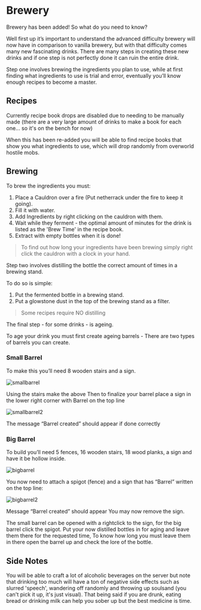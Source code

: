 # Brewery

Brewery has been added! So what do you need to know?

Well first up it’s important to understand the advanced difficulty brewery will now have in comparison to vanilla brewery, but with that difficulty comes many new fascinating drinks. There are many steps in creating these new drinks and if one step is not perfectly done it can ruin the entire drink.

Step one involves brewing the ingredients you plan to use, while at first finding what ingredients to use is trial and error, eventually you’ll know enough recipes to become a master.

## Recipes

Currently recipe book drops are disabled due to needing to be manually made (there are a very large amount of drinks to make a book for each one... so it's on the bench for now)

When this has been re-added you will be able to find recipe books that show you what ingredients to use, which will drop randomly from overworld hostile mobs.

## Brewing

To brew the ingredients you must:

1. Place a Cauldron over a fire (Put netherrack under the fire to keep it going).
2. Fill it with water.
3. Add Ingredients by right clicking on the cauldron with them.
4. Wait while they ferment - the optimal amount of minutes for the drink is listed as the 'Brew Time' in the recipe book.
5. Extract with empty bottles when it is done!

>To find out how long your ingredients have been brewing simply right click the cauldron with a clock in your hand.

Step two involves distilling the bottle the correct amount of times in a brewing stand.

To do so is simple:

1. Put the fermented bottle in a brewing stand.
2. Put a glowstone dust in the top of the brewing stand as a filter.

>Some recipes require NO distilling

The final step - for some drinks - is ageing.

To age your drink you must first create ageing barrels - There are two types of barrels you can create.

### Small Barrel
To make this you’ll need 8 wooden stairs and a sign.

![smallbarrel](http://i1024.photobucket.com/albums/y309/BurntValentine/SmallB_zps9niewdua.png)

Using the stairs make the above
Then to finalize your barrel place a sign in the lower right corner with Barrel on the top line

![smallbarrel2](http://i1024.photobucket.com/albums/y309/BurntValentine/SmallBSign_zpsdnz0mpvf.png)

The message “Barrel created” should appear if done correctly

### Big Barrel
To build you’ll need 5 fences, 16 wooden stairs, 18 wood planks, a sign and have it be hollow inside.

![bigbarrel](http://i1024.photobucket.com/albums/y309/BurntValentine/BigB_zpsmdxjrdlk.png)

You now need to attach a spigot (fence) and a sign that has “Barrel” written on the top line:

![bigbarrel2](http://i1024.photobucket.com/albums/y309/BurntValentine/BigBSign_zpszlrixlgs.png)

Message “Barrel created” should appear
You may now remove the sign.

The small barrel can be opened with a rightclick to the sign, for the big barrel click the spigot.
Put your now distilled bottles in for aging and leave them there for the requested time,
To know how long you must leave them in there open the barrel up and check the lore of the bottle.

## Side Notes
You will be able to craft a lot of alcoholic beverages on the server but note that drinking too much will have a ton of negative side effects such as slurred 'speech', wandering off randomly and throwing up soulsand (you can't pick it up, it's just visual). That being said if you are drunk, eating bread or drinking milk can help you sober up but the best medicine is time. 
